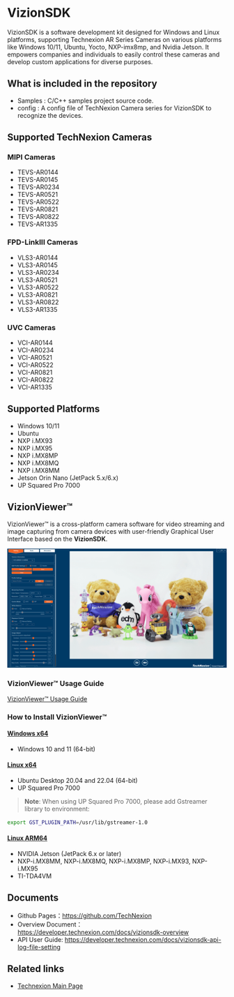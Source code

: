 # VizionSDK
VizionSDK is a software development kit designed for Windows and Linux platforms, supporting Technexion AR Series Cameras on various platforms like Windows 10/11, Ubuntu, Yocto, NXP-imx8mp, and Nvidia Jetson. It empowers companies and individuals to easily control these cameras and develop custom applications for diverse purposes.

## What is included in the repository
- Samples : C/C++ samples project source code.
- config : A config file of TechNexion Camera series for VizionSDK to recognize the devices.

## Supported TechNexion Cameras

### MIPI Cameras
- TEVS-AR0144
- TEVS-AR0145
- TEVS-AR0234
- TEVS-AR0521
- TEVS-AR0522
- TEVS-AR0821
- TEVS-AR0822
- TEVS-AR1335

### FPD-LinkIII Cameras

- VLS3-AR0144
- VLS3-AR0145
- VLS3-AR0234
- VLS3-AR0521
- VLS3-AR0522
- VLS3-AR0821
- VLS3-AR0822
- VLS3-AR1335

### UVC Cameras

- VCI-AR0144
- VCI-AR0234
- VCI-AR0521
- VCI-AR0522
- VCI-AR0821
- VCI-AR0822
- VCI-AR1335

## Supported Platforms
- Windows 10/11
- Ubuntu
- NXP i.MX93
- NXP i.MX95
- NXP i.MX8MP
- NXP i.MX8MQ
- NXP i.MX8MM
- Jetson Orin Nano (JetPack 5.x/6.x)
- UP Squared Pro 7000
  
## VizionViewer™

VizionViewer™ is a cross-platform camera software for video streaming and image capturing from camera devices with user-friendly Graphical User Interface based on the **VizionSDK**.

![output](./doc/resources/VizionViewer.png)

### VizionViewer™ Usage Guide
[VizionViewer™ Usage Guide](https://developer.technexion.com/docs/vizionviewer-usage-guide)

### How to Install VizionViewer™

#### [Windows x64](https://developer.technexion.com/docs/vizionviewer-installation#windowsx64)
- Windows 10 and 11 (64-bit)
#### [Linux x64](https://developer.technexion.com/docs/vizionviewer-installation#linuxx64)
- Ubuntu Desktop 20.04 and 22.04 (64-bit)
- UP Squared Pro 7000
> **Note**: When using UP Squared Pro 7000, please add Gstreamer library to environment:
```bash
export GST_PLUGIN_PATH=/usr/lib/gstreamer-1.0
```
#### [Linux ARM64](https://developer.technexion.com/docs/vizionviewer-installation#linuxarm64)
- NVIDIA Jetson (JetPack 6.x or later)
- NXP-i.MX8MM, NXP-i.MX8MQ, NXP-i.MX8MP, NXP-i.MX93, NXP-i.MX95
- TI-TDA4VM

## Documents
- Github Pages：https://github.com/TechNexion
- Overview Document：https://developer.technexion.com/docs/vizionsdk-overview
- API User Guide: https://developer.technexion.com/docs/vizionsdk-api-log-file-setting

## Related links
- [Technexion Main Page](https://www.technexion.com/)

